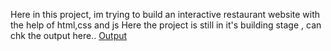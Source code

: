 Here in this project, im trying to build an interactive restaurant website with the help of html,css and js
Here the project is still in it's building stage , can chk the output here..
[Output](https://htmlpreview.github.io/?https://github.com/Nandhana03/My_Project_Submission/blob/main/Project%203/restaurant.html)
